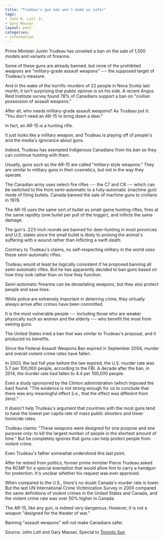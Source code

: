 ```yaml
---
title: "Trudeau's gun ban won't make us safer"
tags:
- John R. Lott Jr.
- Gary Mauser
layout: post
categories:
- information
---
```


Prime Minister Justin Trudeau has unveiled a ban on the sale of 1,500 models and variants of firearms.

Some of these guns are already banned, but none of the prohibited weapons are "military-grade assault weapons" --- the supposed target of Trudeau's measure.

And in the wake of the horrific murders of 22 people in Nova Scotia last month, it isn't surprising that public opinion is on his side. A recent Angus Reid Institute survey found 78% of Canadians support a ban on "civilian possession of assault weapons."

After all, who needs military-grade assault weapons? As Trudeau put it: "You don't need an AR-15 to bring down a deer."

In fact, an AR-15 is a hunting rifle.

It just looks like a military weapon, and Trudeau is playing off of people's and the media's ignorance about guns.

Indeed, Trudeau has exempted Indigenous Canadians from his ban so they can continue hunting with them.

Usually, guns such as the AR-15 are called "military-style weapons." They are similar to military guns in their cosmetics, but not in the way they operate.

The Canadian army uses select-fire rifles --- the C7 and C8 --- which can be switched to fire from semi-automatic to a fully-automatic (machine gun) mode of firing bullets. Canada banned the sale of machine guns to civilians in 1978.

The AR-15 uses the same sort of bullet as small-game hunting rifles, fires at the same rapidity (one bullet per pull of the trigger), and inflicts the same damage.

The gun's .223-inch rounds are banned for deer-hunting in most provinces and U.S. states since the small bullet is likely to prolong the animal's suffering with a wound rather than inflicting a swift death.

Contrary to Trudeau's claims, no self-respecting military in the world uses these semi-automatic rifles.

Trudeau would at least be logically consistent if he proposed banning all semi-automatic rifles. But he has apparently decided to ban guns based on how they look rather than on how they function.

Semi-automatic firearms can be devastating weapons, but they also protect people and save lives.

While police are extremely important in deterring crime, they virtually always arrive after crimes have been committed.

It is the most vulnerable people --- including those who are weaker physically such as women and the elderly --- who benefit the most from owning guns.

The United States tried a ban that was similar to Trudeau's proposal, and it produced no benefits.

Since the Federal Assault Weapons Ban expired in September 2004, murder and overall violent-crime rates have fallen.

In 2003, the last full year before the law expired, the U.S. murder rate was 5.7 per 100,000 people, according to the FBI. A decade after the ban, in 2014, the murder rate had fallen to 4.4 per 100,000 people.

Even a study sponsored by the Clinton administration (which imposed the ban) found: "The evidence is not strong enough for us to conclude that there was any meaningful effect (i.e., that the effect was different from zero)."

It doesn't help Trudeau's argument that countries with the most guns tend to have the lowest per capita rate of mass public shooters and lower homicide rates.

Trudeau claims: "These weapons were designed for one purpose and one purpose only: to kill the largest number of people in the shortest amount of time." But he completely ignores that guns can help protect people from violent crime.

Even Trudeau's father somewhat understood this last point.

After he retired from politics, former prime minister Pierre Trudeau asked the RCMP for a special exemption that would allow him to carry a handgun for protection. It's unclear whether his request was ever approved.

When compared to the U.S., there's no doubt Canada's murder rate is lower. But the last UN International Crime Victimization Survey in 2000 compared the same definitions of violent crimes in the United States and Canada, and the violent crime rate was over 50% higher in Canada.

The AR-15, like any gun, is indeed very dangerous. However, it is not a weapon "designed for the theater of war."

Banning "assault weapons" will not make Canadians safer.

Source: John Lott and Gary Mauser, Special to [Toronto Sun](https://torontosun.com/opinion/columnists/opinion-trudeaus-gun-ban-wont-make-us-safer)
